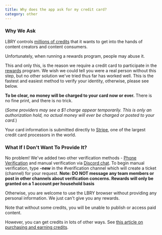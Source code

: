 ```yaml
---
title: Why does the app ask for my credit card?
category: other
---
```


### Why We Ask

LBRY controls [millions of credits](/faq/credit-policy) that it wants to get into the hands of content creators and content consumers.

Unfortunately, when running a rewards program, people may abuse it.

This and only this, is the reason we require a credit card to participate in the [rewards](/faq/rewards) program. We wish we could tell you were a real person without this step, but no other solution we've tried thus far has worked well. This is the fastest and easiest method to verify your identity, otherwise, please see below.

**To be clear, no money will be charged to your card now or ever.** There is no fine print, and there is no trick.

(*Some providers may see a $1 charge appear temporarily. This is only an authorization hold, no actual money will ever be charged or posted to your card.*)

Your card information is submitted directly to [Stripe](https://stripe.com), one of the largest credit card processors in the world.

### What If I Don't Want To Provide It?

No problem! We've added two other verification methods - [Phone Verification](/faq/phone) and manual verification via [Discord chat](https://chat.lbry.com). To begin manual verification, type **-new** in the #verification channel which will create a ticket (channel) for your request. **Note: DO NOT message any team members or post in other channels about verification concerns. Rewards will only be granted on a 1 account per household basis**

Otherwise, you are welcome to use the LBRY browser without providing any personal information. We just can't give you any rewards.

Note that without some credits, you will be unable to publish or access paid content.

However, you can get credits in lots of other ways. See [this article on purchasing and earning credits](/faq/earn-credits).
